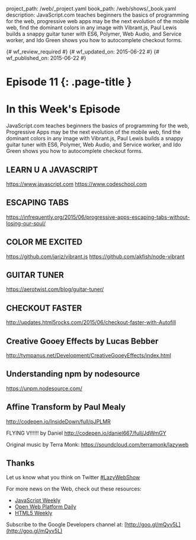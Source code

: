 project_path: /web/_project.yaml
book_path: /web/shows/_book.yaml
description: JavaScript.com teaches beginners the basics of programming for the web, progressive web apps may be the next evolution of the mobile web, find the dominant colors in any image with Vibrant.js, Paul Lewis builds a snappy guitar tuner with ES6, Polymer, Web Audio, and Service worker, and Ido Green shows you how to autocomplete checkout forms.

{# wf_review_required #}
{# wf_updated_on: 2015-06-22 #}
{# wf_published_on: 2015-06-22 #}

# Episode 11 {: .page-title }

# In this Week's Episode

JavaScript.com teaches beginners the basics of programming for the web, Progressive Apps may be the next evolution of the mobile web, find the dominant colors in any image with Vibrant.js, Paul Lewis builds a snappy guitar tuner with ES6, Polymer, Web Audio, and Service worker, and Ido Green shows you how to autocomplete checkout forms.

## LEARN U A JAVASCRIPT
<https://www.javascript.com>
<https://www.codeschool.com>

## ESCAPING TABS
<https://infrequently.org/2015/06/progressive-apps-escaping-tabs-without-losing-our-soul/>

## COLOR ME EXCITED
<https://github.com/jariz/vibrant.js>
<https://github.com/akfish/node-vibrant>

## GUITAR TUNER
<https://aerotwist.com/blog/guitar-tuner/>

## CHECKOUT FASTER
<http://updates.html5rocks.com/2015/06/checkout-faster-with-Autofill>

## Creative Gooey Effects by Lucas Bebber
<http://tympanus.net/Development/CreativeGooeyEffects/index.html>

## Understanding npm by nodesource
<https://unpm.nodesource.com/>

## Affine Transform by Paul Mealy
<http://codepen.io/InsideDown/full/pJPLMR>

FLYING V!!!!!! by Daniel
<http://codepen.io/daniel667/full/JdWmGY>

Original music by Terra Monk: 
<https://soundcloud.com/terramonk/lazyweb>

## Thanks

Let us know what you think on Twitter [#LazyWebShow](https://twitter.com/search?q=%23lazywebshow)

For more news on the Web, check out these resources:
- [JavaScript Weekly](http://javascriptweekly.com/)
- [Open Web Platform Daily](http://webplatformdaily.org/)
- [HTML5 Weekly](http://html5weekly.com/)

Subscribe to the Google Developers channel at: [http://goo.gl/mQyv5L](http://goo.gl/mQyv5L)
